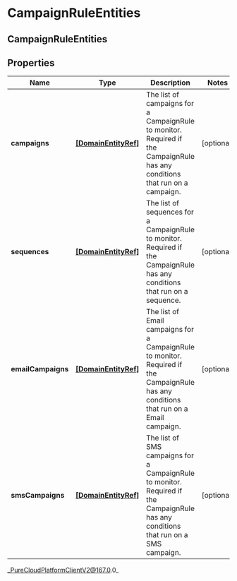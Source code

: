 # CampaignRuleEntities

## CampaignRuleEntities

## Properties

|Name | Type | Description | Notes|
|------------ | ------------- | ------------- | -------------|
| **campaigns** | [**[DomainEntityRef]**]([DomainEntityRef]) | The list of campaigns for a CampaignRule to monitor. Required if the CampaignRule has any conditions that run on a campaign. | [optional] |
| **sequences** | [**[DomainEntityRef]**]([DomainEntityRef]) | The list of sequences for a CampaignRule to monitor. Required if the CampaignRule has any conditions that run on a sequence. | [optional] |
| **emailCampaigns** | [**[DomainEntityRef]**]([DomainEntityRef]) | The list of Email campaigns for a CampaignRule to monitor. Required if the CampaignRule has any conditions that run on a Email campaign. | [optional] |
| **smsCampaigns** | [**[DomainEntityRef]**]([DomainEntityRef]) | The list of SMS campaigns for a CampaignRule to monitor. Required if the CampaignRule has any conditions that run on a SMS campaign. | [optional] |



_PureCloudPlatformClientV2@167.0.0_

